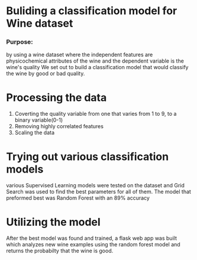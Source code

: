 # Buliding a classification model for Wine dataset 

### Purpose:
by using a wine dataset where the independent features are physicochemical attributes of the wine and the dependent variable is the wine's quality
We set out to build a classification model that would classify the wine by good or bad quality. 

#  Processing the data

1. Coverting the quality variable from one that varies from 1 to 9, to a binary variable(0-1)
2. Removing highly correlated features
3. Scaling the data 

# Trying out various classification models 

various Supervised Learning models were tested on the dataset and Grid Search was used to find the best parameters for all of them. 
The model that preformed best was Random Forest with an 89% accuracy 

# Utilizing the model

After the best model was found and trained, a flask web app was built which analyzes new wine examples using the random forest model and returns
the probabilty that the wine is good.



